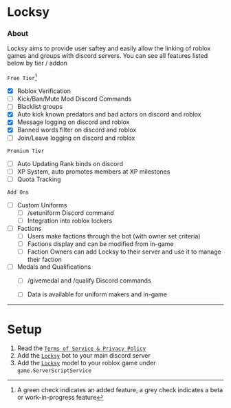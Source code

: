# Locksy

### About

Locksy aims to provide user saftey and easily allow the linking of roblox games and groups with discord servers. You can see all features listed below by tier / addon

`Free Tier`[^1]

- [x] Roblox Verification
- [ ] Kick/Ban/Mute Mod Discord Commands
- [ ] Blacklist groups
- [x] Auto kick known predators and bad actors on discord and roblox
- [x] Message logging on discord and roblox
- [x] Banned words filter on discord and roblox
- [ ] Join/Leave logging on discord and roblox

`Premium Tier`

- [ ] Auto Updating Rank binds on discord
- [ ] XP System, auto promotes members at XP milestones
- [ ] Quota Tracking

`Add Ons`

- [ ] Custom Uniforms
    * [ ] /setuniform Discord command
    * [ ] Integration into roblox lockers
- [ ] Factions
    * [ ] Users make factions through the bot (with owner set criteria)
    * [ ] Factions display and can be modified from in-game
    * [ ] Faction Owners can add Locksy to their server and use it to manage their faction
- [ ] Medals and Qualifications
    * [ ] /givemedal and /qualify Discord commands
    * [ ] Data is available for uniform makers and in-game


----


# Setup

1. Read the [`Terms of Service & Privacy Policy`](https://docs.google.com/document/d/1ue-ZT0T8I2aOqxhG4e_r68Sqrrw-1DcP0undi3v0d3k/edit?usp=sharing)
2. Add the [`Locksy`](https://discord.com/oauth2/authorize?client_id=1352436491896225834&scope=applications.commands%20bot&permissions=8) bot to your main discord server
3. Add the [`Locksy`]() model to your roblox game under `game.ServerScriptService`

[^1]: A green check indicates an added feature, a grey check indicates a beta or work-in-progress feature